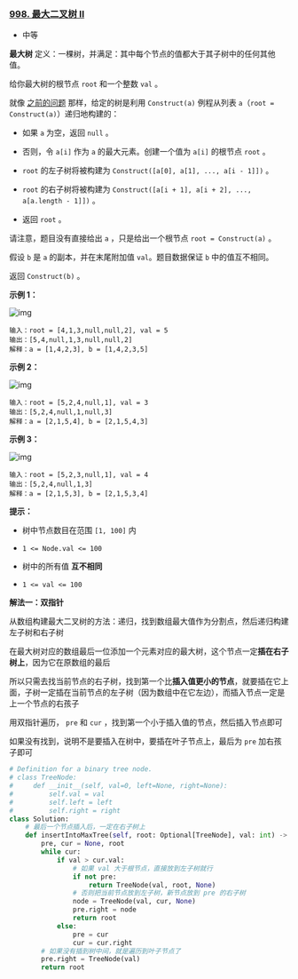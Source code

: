 ### [998. 最大二叉树 II](https://leetcode.cn/problems/maximum-binary-tree-ii/)

- 中等

**最大树** 定义：一棵树，并满足：其中每个节点的值都大于其子树中的任何其他值。

给你最大树的根节点 `root` 和一个整数 `val` 。

就像 [之前的问题](https://leetcode.cn/problems/maximum-binary-tree/) 那样，给定的树是利用 `Construct(a)` 例程从列表 `a`（`root = Construct(a)`）递归地构建的：

- 如果 `a` 为空，返回 `null` 。
- 否则，令 `a[i]` 作为 `a` 的最大元素。创建一个值为 `a[i]` 的根节点 `root` 。

- `root` 的左子树将被构建为 `Construct([a[0], a[1], ..., a[i - 1]])` 。

- `root` 的右子树将被构建为 `Construct([a[i + 1], a[i + 2], ..., a[a.length - 1]])` 。

- 返回 `root` 。

请注意，题目没有直接给出 `a` ，只是给出一个根节点 `root = Construct(a)` 。

假设 `b` 是 `a` 的副本，并在末尾附加值 `val`。题目数据保证 `b` 中的值互不相同。

返回 `Construct(b)` 。

**示例 1：**

 ![img](https://assets.leetcode-cn.com/aliyun-lc-upload/uploads/2019/02/23/maximum-binary-tree-1-2.png)

```
输入：root = [4,1,3,null,null,2], val = 5
输出：[5,4,null,1,3,null,null,2]
解释：a = [1,4,2,3], b = [1,4,2,3,5]
```

**示例 2：**

 ![img](https://assets.leetcode-cn.com/aliyun-lc-upload/uploads/2019/02/23/maximum-binary-tree-2-2.png)

```
输入：root = [5,2,4,null,1], val = 3
输出：[5,2,4,null,1,null,3]
解释：a = [2,1,5,4], b = [2,1,5,4,3]
```

**示例 3：**

 ![img](https://assets.leetcode-cn.com/aliyun-lc-upload/uploads/2019/02/23/maximum-binary-tree-3-1.png)

```
输入：root = [5,2,3,null,1], val = 4
输出：[5,2,4,null,1,3]
解释：a = [2,1,5,3], b = [2,1,5,3,4]
```

**提示：**

- 树中节点数目在范围 `[1, 100]` 内
- `1 <= Node.val <= 100`

- 树中的所有值 **互不相同**
- `1 <= val <= 100`

**解法一：双指针**

从数组构建最大二叉树的方法：递归，找到数组最大值作为分割点，然后递归构建左子树和右子树

在最大树对应的数组最后一位添加一个元素对应的最大树，这个节点一定**插在右子树上**，因为它在原数组的最后

所以只需去找当前节点的右子树，找到第一个比**插入值更小的节点**，就要插在它上面，子树一定插在当前节点的左子树（因为数组中在它左边），而插入节点一定是上一个节点的右孩子

用双指针遍历， `pre` 和 `cur` ，找到第一个小于插入值的节点，然后插入节点即可

如果没有找到，说明不是要插入在树中，要插在叶子节点上，最后为 `pre` 加右孩子即可

```python
# Definition for a binary tree node.
# class TreeNode:
#     def __init__(self, val=0, left=None, right=None):
#         self.val = val
#         self.left = left
#         self.right = right
class Solution:
    # 最后一个节点插入后，一定在右子树上
    def insertIntoMaxTree(self, root: Optional[TreeNode], val: int) -> Optional[TreeNode]:
        pre, cur = None, root
        while cur:
            if val > cur.val:
                # 如果 val 大于根节点，直接放到左子树就行
                if not pre:
                    return TreeNode(val, root, None)
                # 否则把当前节点放到左子树，新节点放到 pre 的右子树
                node = TreeNode(val, cur, None)
                pre.right = node
                return root
            else:
                pre = cur
                cur = cur.right
        # 如果没有插到树中间，就是遍历到叶子节点了
        pre.right = TreeNode(val)
        return root
```

